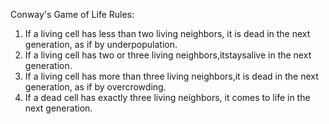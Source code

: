 Conway's Game of Life Rules:

1. If a living cell has less than two living neighbors, it is dead in the next generation, as if by underpopulation.
2. If a living cell has two or three living neighbors,itstaysalive in the next generation.
3. If a living cell has more than three living neighbors,it is dead in the next generation, as if by overcrowding.
4. If a dead cell has exactly three living neighbors, it comes to life in the next generation.